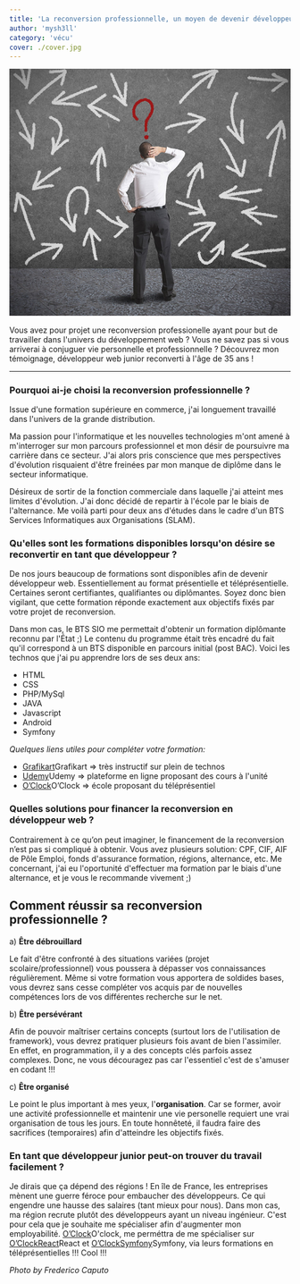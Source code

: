 ```yaml
---
title: 'La reconversion professionnelle, un moyen de devenir développeur(se) web.'
author: 'mysh3ll'
category: 'vécu'
cover: ./cover.jpg
---
```


![Photo d'illustration](./cover.jpg)

Vous avez pour projet une reconversion professionelle ayant pour but de travailler dans l'univers du développement web ?
Vous ne savez pas si vous arriverai à conjuguer vie personnelle et professionnelle ?
Découvrez mon témoignage, développeur web junior reconverti à l'âge de 35 ans !

---

### Pourquoi ai-je choisi la reconversion professionnelle ?

Issue d'une formation supérieure en commerce, j'ai longuement travaillé dans l'univers de la grande distribution.

Ma passion pour l'informatique et les nouvelles technologies m'ont amené à m'interroger sur mon parcours professionnel et mon désir de poursuivre ma carrière dans ce secteur.
J'ai alors pris conscience que mes perspectives d'évolution risquaient d'être freinées par mon manque de diplôme dans le secteur informatique.

Désireux de sortir de la fonction commerciale dans laquelle j'ai atteint mes limites d'évolution. J'ai donc décidé de repartir à l'école par le biais de l'alternance.
Me voilà parti pour deux ans d'études dans le cadre d'un BTS Services Informatiques aux Organisations (SLAM).

### Qu'elles sont les formations disponibles lorsqu'on désire se reconvertir en tant que développeur ?

De nos jours beaucoup de formations sont disponibles afin de devenir développeur web. Essentiellement au format présentielle et téléprésentielle. Certaines seront certifiantes, qualifiantes ou diplômantes. Soyez donc bien vigilant, que cette formation réponde exactement aux objectifs fixés par votre projet de reconversion.

Dans mon cas, le BTS SIO me permettait d'obtenir un formation diplômante reconnu par l'État ;)
Le contenu du programme était très encadré du fait qu'il correspond à un BTS disponible en parcours initial (post BAC). Voici les technos que j'ai pu apprendre lors de ses deux ans:
- HTML
- CSS
- PHP/MySql
- JAVA
- Javascript
- Android
- Symfony

_Quelques liens utiles pour compléter votre formation:_

- [Grafikart](https://www.grafikart.fr/)Grafikart => très instructif sur plein de technos
- [Udemy](http://www.udemy.com/)Udemy => plateforme en ligne proposant des cours à l'unité
- [O’Clock](http://oclock.io/)O’Clock => école proposant du téléprésentiel

### Quelles solutions pour financer la reconversion en développeur web ?

Contrairement à ce qu’on peut imaginer, le financement de la reconversion n’est pas si compliqué à obtenir. Vous avez plusieurs solution: CPF, CIF, AIF de Pôle Emploi, fonds d'assurance formation, régions, alternance, etc.
Me concernant, j'ai eu l'oportunité d'effectuer ma formation par le biais d'une alternance, et je vous le recommande vivement ;)

## Comment réussir sa reconversion professionnelle ?

a) **Être débrouillard**

Le fait d'être confronté à des situations variées (projet scolaire/professionnel) vous poussera à dépasser vos connaissances régulièrement. Même si votre formation vous apportera de soldides bases, vous devrez sans cesse compléter vos acquis par de nouvelles compétences lors de vos différentes recherche sur le net.

b) **Être persévérant**

Afin de pouvoir maîtriser certains concepts (surtout lors de l'utilisation de framework), vous devrez pratiquer plusieurs fois avant de bien l'assimiler. En effet, en programmation, il y a des concepts clés parfois assez complexes.
Donc, ne vous découragez pas car l'essentiel c'est de s'amuser en codant !!!

c) **Être organisé**

Le point le plus important à mes yeux, l'**organisation**. Car se former, avoir une activité professionnelle et maintenir une vie personelle requiert une vrai organisation de tous les jours.
En toute honnêteté, il faudra faire des sacrifices (temporaires) afin d'atteindre les objectifs fixés.

### En tant que développeur junior peut-on trouver du travail facilement ?

Je dirais que ça dépend des régions ! En île de France, les entreprises mènent une guerre féroce pour embaucher des développeurs. Ce qui engendre une hausse des salaires (tant mieux pour nous).
Dans mon cas, ma région recrute plutôt des développeurs ayant un niveau ingénieur. C'est pour cela que je souhaite me spécialiser afin d'augmenter mon employabilité.
[O’Clock](http://oclock.io/)O'clock, me perméttra de me spécialiser sur [O’ClockReact](https://oclock.io/specialites/react)React et [O’ClockSymfony](https://oclock.io/specialites/symfony)Symfony, via leurs formations en téléprésentielles !!! Cool !!!


_Photo by Frederico Caputo_
